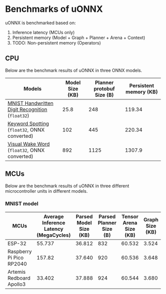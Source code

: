 # Benchmarks of uONNX

uONNX is benchmarked based on:
1. Inference latency (MCUs only)
2. Persistent memory (Model + Graph + Planner + Arena + Context)
3. TODO: Non-persistent memory (Operators)

## CPU
Below are the benchmark results of uONNX in three ONNX models.

|Models |Model Size (KB) | Planner protobuf Size (B)|Persistent memory (KB)|
|---|---|---|---|
|[MNIST Handwritten Digit Recognition] (`float32`)|25.8|248|119.34|
|[Keyword Spotting] (`float32`, ONNX converted)|102|445|220.34|
|[Visual Wake Word] (`float32`, ONNX converted)|892|1125|1307.9|

## MCUs
Below are the benchmark results of uONNX in three different microcontroller units in different models.

### MNIST model
|MCUs| Average Inference Latency (MegaCycles) |Parsed Model Size (KB)|Parsed Planner Size (B)|Tensor Arena Size (KB)|Graph Size (KB)| Context Size (B)| Total Persistent Memory (KB)|
|---|---|---|---|---|---|---|---|
|ESP-32|55.737| 36.812| 832| 60.532 | 3.524 | 16| 101.716|
|Raspberry Pi Pico RP2040| 157.82| 37.640|920|60.536|3.648|24|102.768|
|Artemis Redboard Apollo3| 33.402| 37.888|924|60.544|3.680|24|103.060|


[MNIST Handwritten Digit Recognition]: https://github.com/onnx/models/tree/main/vision/classification/mnist
[Keyword Spotting]: https://github.com/mlcommons/tiny/tree/master/benchmark/training/keyword_spotting
[Visual Wake Word]: https://github.com/mlcommons/tiny/tree/master/benchmark/training/visual_wake_words
[MNIST model]: https://github.com/onnx/models/tree/main/vision/classification/mnist
